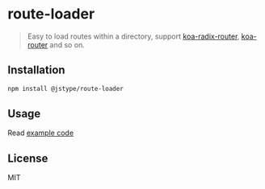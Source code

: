 # route-loader

> Easy to load routes within a directory, support [koa-radix-router][], [koa-router][] and so on.

## Installation

```sh
npm install @jstype/route-loader
```

## Usage

Read [example code][]

## License

MIT

[koa-radix-router]: https://github.com/jkeylu/koa-radix-router
[koa-router]: https://github.com/alexmingoia/koa-router
[example code]: https://github.com/jstype/route-loader/tree/master/example